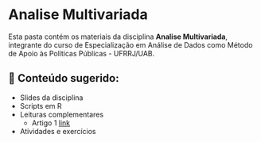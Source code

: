 # Analise Multivariada

Esta pasta contém os materiais da disciplina **Analise Multivariada**, integrante do curso de Especialização em Análise de Dados como Método de Apoio às Políticas Públicas - UFRRJ/UAB.

## 📂 Conteúdo sugerido:
- Slides da disciplina
- Scripts em R
- Leituras complementares
  - Artigo 1 [link](https://drive.google.com/file/d/131gKnTpdV4nCQJvFbHDZK2C2iJlm_kWl/view?usp=sharing)
- Atividades e exercícios
